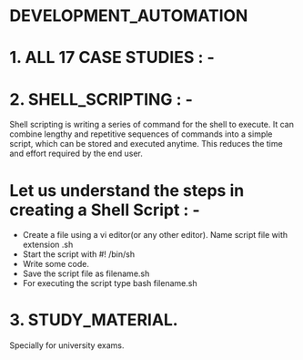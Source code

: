 # DEVELOPMENT_AUTOMATION

 # 1.  ALL 17 CASE STUDIES : -

 # 2. SHELL_SCRIPTING : -

 Shell scripting is writing a series of command for the shell to execute. It can combine lengthy and repetitive sequences of commands into a simple script, which can be stored and executed anytime. This reduces the time and effort required by the end user.

 # Let us understand the steps in creating a Shell Script : -

 * Create a file using a vi editor(or any other editor).  Name  script file with extension .sh
 * Start the script with #! /bin/sh
 * Write some code.
 * Save the script file as filename.sh
 * For executing the script type bash filename.sh

 # 3. STUDY_MATERIAL.
   Specially for university exams.
